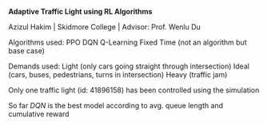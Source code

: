 **Adaptive Traffic Light using RL Algorithms**

Azizul Hakim | Skidmore College | Advisor: Prof. Wenlu Du

Algorithms used:
PPO
DQN
Q-Learning
Fixed Time (not an algorithm but base case)

Demands used:
Light (only cars going straight through intersection)
Ideal (cars, buses, pedestrians, turns in intersection)
Heavy (traffic jam)

Only one traffic light (id: 41896158) has been controlled using the simulation

So far *DQN* is the best model according to avg. queue length and cumulative reward